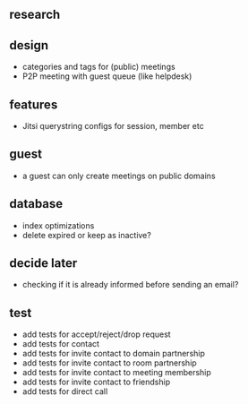 ## research

## design

- categories and tags for (public) meetings
- P2P meeting with guest queue (like helpdesk)

## features

- Jitsi querystring configs for session, member etc

## guest

- a guest can only create meetings on public domains

## database

- index optimizations
- delete expired or keep as inactive?

## decide later

- checking if it is already informed before sending an email?

## test

- add tests for accept/reject/drop request
- add tests for contact
- add tests for invite contact to domain partnership
- add tests for invite contact to room partnership
- add tests for invite contact to meeting membership
- add tests for invite contact to friendship
- add tests for direct call
